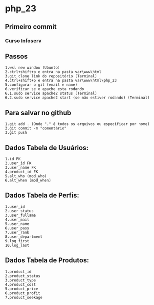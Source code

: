 # php_23
## Primeiro commit
### Curso Infoserv

## Passos
    1.wsl new window (Ubunto)
    2.ctrl+shift+p e entra na pasta var\www\html
    3.git clone link do repositório (Terminal)
    4.ctrl+shift+p e entra na pasta var\www\html\php_23
    5.configurar o git (email e name)
    6.verificar se o apache esta rodando
    6.1.sudo service apache2 status (Terminal)
    6.2.sudo service apache2 start (se não estiver rodando) (Terminal)

## Para salvar no github
    1.git add . (Onde "." é todos os arquivos ou especificar por nome)
    2.git commit -m "comentário"
    3.git push


## Dados Tabela de Usuários:
    1.id PK
    2.user_id FK
    3.user_name FK
    4.product_id FK
    5.alt_who (mod_who)
    6.alt_when (mod_when)

## Dados Tabela de Perfis:
    1.user_id
    2.user_status
    3.user_fullame
    4.user_mail
    5.user_name
    6.user_pass
    7.user_rank
    8.user_department
    9.log_first
    10.log_last
    
## Dados Tabela de Produtos:
    1.product_id
    2.product_status
    3.product_type
    4.product_cost
    5.product_price
    6.product_profit
    7.product_seekage
    
